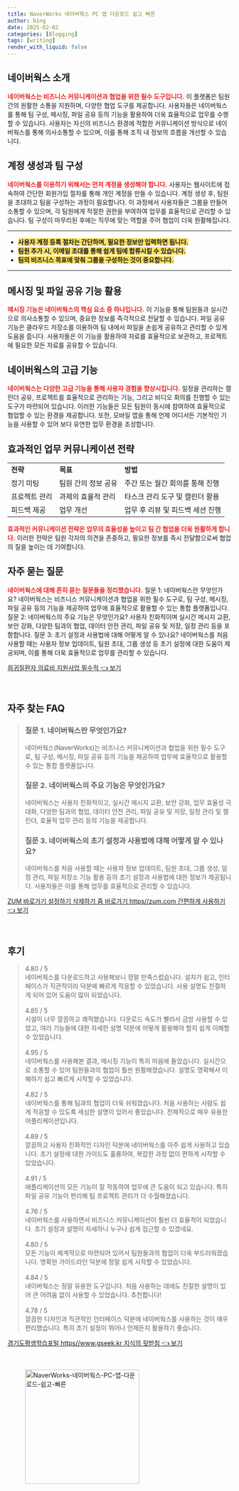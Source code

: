 ```yaml
---
title: NaverWorks 네이버웍스 PC 앱 다운로드 쉽고 빠른
author: bing
date: 2025-02-02
categories: [Blogging]
tags: [writing]
render_with_liquid: false
---
```



<h2 id='네이버웍스_소개'>네이버웍스 소개</h2>

<p><b><span style="color: #ee2323;">네이버웍스는 비즈니스 커뮤니케이션과 협업을 위한 필수 도구입니다.</span></b> 이 플랫폼은 팀원 간의 원활한 소통을 지원하며, 다양한 협업 도구를 제공합니다. 사용자들은 네이버웍스를 통해 팀 구성, 메시징, 파일 공유 등의 기능을 활용하여 더욱 효율적으로 업무를 수행할 수 있습니다. 사용자는 자신의 비즈니스 환경에 적합한 커뮤니케이션 방식으로 네이버웍스를 통해 의사소통할 수 있으며, 이를 통해 조직 내 정보의 흐름을 개선할 수 있습니다.</p>

<h2 id='계정_생성과_팀_구성'>계정 생성과 팀 구성</h2>

<p><b><span style="color: #ee2323;">네이버웍스를 이용하기 위해서는 먼저 계정을 생성해야 합니다.</span></b> 사용자는 웹사이트에 접속하여 간단한 회원가입 절차를 통해 개인 계정을 만들 수 있습니다. 계정 생성 후, 팀원을 초대하고 팀을 구성하는 과정이 필요합니다. 이 과정에서 사용자들은 그룹을 만들어 소통할 수 있으며, 각 팀원에게 적절한 권한을 부여하여 업무를 효율적으로 관리할 수 있습니다. 팀 구성이 마무리된 후에는 직무에 맞는 역할을 주어 협업이 더욱 원활해집니다.</p>

<hr />

<ul>
    <li><b><span style="background-color: #ffe066;">사용자 계정 등록 절차는 간단하며, 필요한 정보만 입력하면 됩니다.</span></b></li>
    <li><b><span style="background-color: #ffe066;">팀원 추가 시, 이메일 초대를 통해 쉽게 팀에 합류시킬 수 있습니다.</span></b></li>
    <li><b><span style="background-color: #ffe066;">팀의 비즈니스 목표에 맞춰 그룹을 구성하는 것이 중요합니다.</span></b></li>
</ul>

<hr />

<h2 id='메시징_및_파일_공유_기능'>메시징 및 파일 공유 기능 활용</h2>

<p><b><span style="color: #ee2323;">메시징 기능은 네이버웍스의 핵심 요소 중 하나입니다.</span></b> 이 기능을 통해 팀원들과 실시간으로 의사소통할 수 있으며, 중요한 정보를 즉각적으로 전달할 수 있습니다. 파일 공유 기능은 클라우드 저장소를 이용하여 팀 내에서 파일을 손쉽게 공유하고 관리할 수 있게 도움을 줍니다. 사용자들은 이 기능을 활용하여 자료를 효율적으로 보관하고, 프로젝트에 필요한 모든 자료를 공유할 수 있습니다.</p>

<h2 id='네이버웍스의_고급_기능'>네이버웍스의 고급 기능</h2>

<p><b><span style="color: #ee2323;">네이버웍스는 다양한 고급 기능을 통해 사용자 경험을 향상시킵니다.</span></b> 일정을 관리하는 캘린더 공유, 프로젝트를 효율적으로 관리하는 기능, 그리고 비디오 회의를 진행할 수 있는 도구가 마련되어 있습니다. 이러한 기능들은 모든 팀원이 동시에 참여하여 효율적으로 협업할 수 있는 환경을 제공합니다. 또한, 모바일 앱을 통해 언제 어디서든 기본적인 기능을 사용할 수 있어 보다 유연한 업무 환경을 조성합니다.</p>

<h2 id='업무_커뮤니케이션_전략'>효과적인 업무 커뮤니케이션 전략</h2>

<table>
    <tr>
        <td><b>전략</b></td>
        <td><b>목표</b></td>
        <td><b>방법</b></td>
    </tr>
    <tr>
        <td>정기 미팅</td>
        <td>팀원 간의 정보 공유</td>
        <td>주간 또는 월간 회의를 통해 진행</td>
    </tr>
    <tr>
        <td>프로젝트 관리</td>
        <td>과제의 효율적 관리</td>
        <td>타스크 관리 도구 및 캘린더 활용</td>
    </tr>
    <tr>
        <td>피드백 제공</td>
        <td>업무 개선</td>
        <td>업무 후 리뷰 및 피드백 세션 진행</td>
    </tr>
</table>

<p><b><span style="color: #ee2323;">효과적인 커뮤니케이션 전략은 업무의 효율성을 높이고 팀 간 협업을 더욱 원활하게 합니다.</span></b> 이러한 전략은 팀원 각자의 의견을 존중하고, 필요한 정보를 즉시 전달함으로써 협업의 질을 높이는 데 기여합니다.</p>

<h2 id='자주_묻는_질문'>자주 묻는 질문</h2>

<p><b><span style="color: #ee2323;">네이버웍스에 대해 흔히 묻는 질문들을 정리했습니다.</span></b> 질문 1: 네이버웍스란 무엇인가요? 네이버웍스는 비즈니스 커뮤니케이션과 협업을 위한 필수 도구로, 팀 구성, 메시징, 파일 공유 등의 기능을 제공하여 업무에 효율적으로 활용할 수 있는 통합 플랫폼입니다. 질문 2: 네이버웍스의 주요 기능은 무엇인가요? 사용자 친화적이며 실시간 메시지 교환, 보안 강화, 다양한 팀과의 협업, 데이터 안전 관리, 파일 공유 및 저장, 일정 관리 등을 포함합니다. 질문 3: 초기 설정과 사용법에 대해 어떻게 알 수 있나요? 네이버웍스를 처음 사용할 때는 사용자 정보 업데이트, 팀원 초대, 그룹 생성 등 초기 설정에 대한 도움이 제공되며, 이를 통해 더욱 효율적으로 업무를 관리할 수 있습니다.</p>


<p><a class="click-button" title="희귀질환자 의료비 지원사업 필수적" href="https://24nara.github.io/posts/%ED%9D%AC%EA%B7%80%EC%A7%88%ED%99%98%EC%9E%90-%EC%9D%98%EB%A3%8C%EB%B9%84-%EC%A7%80%EC%9B%90%EC%82%AC%EC%97%85-%ED%95%84%EC%88%98%EC%A0%81/" rel="dofollow">희귀질환자 의료비 지원사업 필수적 👈 보기</a></p><br>
<h2 id='자주_찾는_FAQ'>자주 찾는 FAQ</h2>
<div itemscope="" itemtype="https://schema.org/FAQPage"> 
<blockquote> 
<div itemscope="" itemprop="mainEntity" itemtype="https://schema.org/Question"> 
<h3 itemprop="name">질문 1. 네이버웍스란 무엇인가요?</h3> 
<div itemscope="" itemprop="acceptedAnswer" itemtype="https://schema.org/Answer"> 
<span itemprop="text"> 
<p>네이버웍스(NaverWorks)는 비즈니스 커뮤니케이션과 협업을 위한 필수 도구로, 팀 구성, 메시징, 파일 공유 등의 기능을 제공하여 업무에 효율적으로 활용할 수 있는 통합 플랫폼입니다.</p> 
</span> 
</div> 
</div> 

<div itemscope="" itemprop="mainEntity" itemtype="https://schema.org/Question"> 
<h3 itemprop="name">질문 2. 네이버웍스의 주요 기능은 무엇인가요?</h3> 
<div itemscope="" itemprop="acceptedAnswer" itemtype="https://schema.org/Answer"> 
<span itemprop="text"> 
<p>네이버웍스는 사용자 친화적이고, 실시간 메시지 교환, 보안 강화, 업무 효율성 극대화, 다양한 팀과의 협업, 데이터 안전 관리, 파일 공유 및 저장, 일정 관리 및 캘린더, 효율적 업무 관리 등의 기능을 제공합니다.</p> 
</span> 
</div> 
</div> 

<div itemscope="" itemprop="mainEntity" itemtype="https://schema.org/Question"> 
<h3 itemprop="name">질문 3. 네이버웍스의 초기 설정과 사용법에 대해 어떻게 알 수 있나요?</h3> 
<div itemscope="" itemprop="acceptedAnswer" itemtype="https://schema.org/Answer"> 
<span itemprop="text"> 
<p>네이버웍스를 처음 사용할 때는 사용자 정보 업데이트, 팀원 초대, 그룹 생성, 일정 관리, 파일 저장소 기능 활용 등의 초기 설정과 사용법에 대한 정보가 제공됩니다. 사용자들은 이를 통해 업무를 효율적으로 관리할 수 있습니다.</p> 
</span> 
</div> 
</div> 

</blockquote> 
</div>
<p><a class="click-button" title="ZUM 바로가기 설정하기 삭제하기 줌 바로가기 https//zum.com 간편하게 사용하기" href="https://24nara.github.io/posts/ZUM-%EB%B0%94%EB%A1%9C%EA%B0%80%EA%B8%B0-%EC%84%A4%EC%A0%95%ED%95%98%EA%B8%B0-%EC%82%AD%EC%A0%9C%ED%95%98%EA%B8%B0-%EC%A4%8C-%EB%B0%94%EB%A1%9C%EA%B0%80%EA%B8%B0-httpszum.com-%EA%B0%84%ED%8E%B8%ED%95%98%EA%B2%8C-%EC%82%AC%EC%9A%A9%ED%95%98%EA%B8%B0/" rel="dofollow">ZUM 바로가기 설정하기 삭제하기 줌 바로가기 https//zum.com 간편하게 사용하기 👈 보기</a></p><br>
<h2 id='후기'>후기</h2>
<div itemscope itemtype="https://schema.org/Product">
  <blockquote>
  <div itemprop="review" itemscope itemtype="https://schema.org/Review">
      <div itemprop="reviewRating" itemscope itemtype="https://schema.org/Rating"> <span itemprop="ratingValue">4.80</span> / <span itemprop="bestRating">5</span> </div>
      <span itemprop="reviewBody">네이버웍스를 다운로드하고 사용해보니 정말 만족스럽습니다. 설치가 쉽고, 인터페이스가 직관적이라 덕분에 빠르게 적응할 수 있었습니다. 사용 설명도 친절하게 되어 있어 도움이 많이 되었습니다.</span>
  </div>
  <br>
  <div itemprop="review" itemscope itemtype="https://schema.org/Review">
      <div itemprop="reviewRating" itemscope itemtype="https://schema.org/Rating"> <span itemprop="ratingValue">4.85</span> / <span itemprop="bestRating">5</span> </div>
      <span itemprop="reviewBody">시설이 너무 깔끔하고 쾌적했습니다. 다운로드 속도가 빨라서 금방 사용할 수 있었고, 여러 기능들에 대한 자세한 설명 덕분에 어떻게 활용해야 할지 쉽게 이해할 수 있었습니다.</span>
  </div>
  <br>
  <div itemprop="review" itemscope itemtype="https://schema.org/Review">
      <div itemprop="reviewRating" itemscope itemtype="https://schema.org/Rating"> <span itemprop="ratingValue">4.95</span> / <span itemprop="bestRating">5</span> </div>
      <span itemprop="reviewBody">네이버웍스를 사용해본 결과, 메시징 기능이 특히 마음에 들었습니다. 실시간으로 소통할 수 있어 팀원들과의 협업이 훨씬 원활해졌습니다. 설명도 명확해서 이해하기 쉽고 빠르게 시작할 수 있었습니다.</span>
  </div>
  <br>
  <div itemprop="review" itemscope itemtype="https://schema.org/Review">
      <div itemprop="reviewRating" itemscope itemtype="https://schema.org/Rating"> <span itemprop="ratingValue">4.82</span> / <span itemprop="bestRating">5</span> </div>
      <span itemprop="reviewBody">네이버웍스를 통해 팀과의 협업이 더욱 쉬워졌습니다. 처음 사용하는 사람도 쉽게 적응할 수 있도록 세심한 설명이 있어서 좋았습니다. 전체적으로 매우 유용한 어플리케이션입니다.</span>
  </div>
  <br>
  <div itemprop="review" itemscope itemtype="https://schema.org/Review">
      <div itemprop="reviewRating" itemscope itemtype="https://schema.org/Rating"> <span itemprop="ratingValue">4.89</span> / <span itemprop="bestRating">5</span> </div>
      <span itemprop="reviewBody">깔끔하고 사용자 친화적인 디자인 덕분에 네이버웍스를 아주 쉽게 사용하고 있습니다. 초기 설정에 대한 가이드도 훌륭하여, 복잡한 과정 없이 편하게 시작할 수 있었습니다.</span>
  </div>
  <br>
  <div itemprop="review" itemscope itemtype="https://schema.org/Review">
      <div itemprop="reviewRating" itemscope itemtype="https://schema.org/Rating"> <span itemprop="ratingValue">4.91</span> / <span itemprop="bestRating">5</span> </div>
      <span itemprop="reviewBody">애플리케이션의 모든 기능이 잘 작동하여 업무에 큰 도움이 되고 있습니다. 특히 파일 공유 기능이 편리해 팀 프로젝트 관리가 더 수월해졌습니다.</span>
  </div>
  <br>
  <div itemprop="review" itemscope itemtype="https://schema.org/Review">
      <div itemprop="reviewRating" itemscope itemtype="https://schema.org/Rating"> <span itemprop="ratingValue">4.76</span> / <span itemprop="bestRating">5</span> </div>
      <span itemprop="reviewBody">네이버웍스를 사용하면서 비즈니스 커뮤니케이션이 훨씬 더 효율적이 되었습니다. 초기 설정과 설명이 자세하니 누구나 쉽게 접근할 수 있겠네요.</span>
  </div>
  <br>
  <div itemprop="review" itemscope itemtype="https://schema.org/Review">
      <div itemprop="reviewRating" itemscope itemtype="https://schema.org/Rating"> <span itemprop="ratingValue">4.80</span> / <span itemprop="bestRating">5</span> </div>
      <span itemprop="reviewBody">모든 기능이 체계적으로 마련되어 있어서 팀원들과의 협업이 더욱 부드러워졌습니다. 명확한 가이드라인 덕분에 정말 쉽게 시작할 수 있었습니다.</span>
  </div>
  <br>
  <div itemprop="review" itemscope itemtype="https://schema.org/Review">
      <div itemprop="reviewRating" itemscope itemtype="https://schema.org/Rating"> <span itemprop="ratingValue">4.84</span> / <span itemprop="bestRating">5</span> </div>
      <span itemprop="reviewBody">네이버웍스는 정말 유용한 도구입니다. 처음 사용하는 데에도 친절한 설명이 있어 큰 어려움 없이 사용할 수 있었습니다. 추천합니다!</span>
  </div>
  <br>
  <div itemprop="review" itemscope itemtype="https://schema.org/Review">
      <div itemprop="reviewRating" itemscope itemtype="https://schema.org/Rating"> <span itemprop="ratingValue">4.78</span> / <span itemprop="bestRating">5</span> </div>
      <span itemprop="reviewBody">깔끔한 디자인과 직관적인 인터페이스 덕분에 네이버웍스를 사용하는 것이 매우 편리했습니다. 특히 초기 설정이 뛰어나 언제든지 활용하기 좋습니다.</span>
  </div>
  </blockquote>
</div>
<p><a class="click-button" title="경기도평생학습포털 https//www.gseek.kr 지식의 뒷받침" href="https://24nara.github.io/posts/%EA%B2%BD%EA%B8%B0%EB%8F%84%ED%8F%89%EC%83%9D%ED%95%99%EC%8A%B5%ED%8F%AC%ED%84%B8-httpswww.gseek.kr-%EC%A7%80%EC%8B%9D%EC%9D%98-%EB%92%B7%EB%B0%9B%EC%B9%A8/" rel="dofollow">경기도평생학습포털 https//www.gseek.kr 지식의 뒷받침 👈 보기</a></p><br>
<figure class="image"><img src="https://24nara.github.io/assets/img/thumbnail/NaverWorks-네이버웍스-PC-앱-다운로드-쉽고-빠른.webp" alt="NaverWorks-네이버웍스-PC-앱-다운로드-쉽고-빠른" width="256" height="256"></figure>